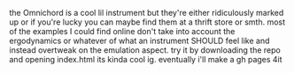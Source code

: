the Omnichord is a cool lil instrument but they're either ridiculously marked up or if you're lucky you can maybe find them at a thrift store or smth.
most of the examples I could find online don't take into account the ergodynamics or whatever of what an instrument SHOULD feel like and instead overtweak on the emulation aspect.
try it by downloading the repo and opening index.html its kinda cool ig. eventually i'll make a gh pages 4it
